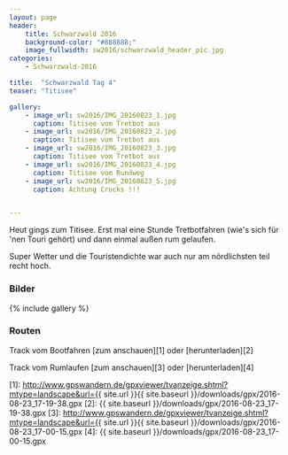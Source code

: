 ```yaml
---
layout: page
header:
    title: Schwarzwald 2016	
    background-color: "#888888;"
    image_fullwidth: sw2016/schwarzwald_header_pic.jpg
categories:
    - Schwarzwald-2016

title:  "Schwarzwald Tag 4"
teaser: "Titisee"

gallery:
    - image_url: sw2016/IMG_20160823_1.jpg
      caption: Titisee vom Tretbot aus
    - image_url: sw2016/IMG_20160823_2.jpg
      caption: Titisee vom Tretbot aus
    - image_url: sw2016/IMG_20160823_3.jpg
      caption: Titisee vom Tretbot aus
    - image_url: sw2016/IMG_20160823_4.jpg
      caption: Titisee vom Rundweg
    - image_url: sw2016/IMG_20160823_5.jpg
      caption: Achtung Crocks !!!


---
```



Heut gings zum Titisee. Erst mal eine Stunde Tretbotfahren (wie's sich für 'nen Touri gehört) und dann einmal außen rum gelaufen.

Super Wetter und die Touristendichte war auch nur am nördlichsten teil recht hoch.


### Bilder

{% include gallery %}

### Routen

Track vom Bootfahren [zum anschauen][1] oder [herunterladen][2]

Track vom Rumlaufen [zum anschauen][3] oder [herunterladen][4]



 [1]: http://www.gpswandern.de/gpxviewer/tvanzeige.shtml?mtype=landscape&url={{ site.url }}{{ site.baseurl }}/downloads/gpx/2016-08-23_17-19-38.gpx
 [2]: {{ site.baseurl }}/downloads/gpx/2016-08-23_17-19-38.gpx
 [3]: http://www.gpswandern.de/gpxviewer/tvanzeige.shtml?mtype=landscape&url={{ site.url }}{{ site.baseurl }}/downloads/gpx/2016-08-23_17-00-15.gpx
 [4]: {{ site.baseurl }}/downloads/gpx/2016-08-23_17-00-15.gpx

